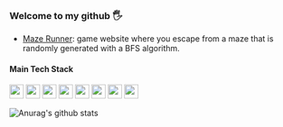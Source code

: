 ### Welcome to my github 🖐

- [Maze Runner](https://gifted-tereshkova-28d1b9.netlify.app/): game website where you escape from a maze that is randomly generated with a BFS algorithm.

#### Main Tech Stack

<code><img height="25" width="25" src="https://user-images.githubusercontent.com/73531614/126742895-a8713a78-5fde-4757-93e1-66df698dad7b.png"></code>
<code><img height="25" width="25" src="https://user-images.githubusercontent.com/73531614/126742927-774f250f-dfcd-4238-8182-9131e9877e85.png"></code>
<code><img height="25" width="25" src="https://user-images.githubusercontent.com/73531614/126743735-679ee238-bcfa-4206-a9f2-bbeda5f7ca21.PNG"></code>
<code><img height="25" width="25" src="https://user-images.githubusercontent.com/73531614/126742925-9b58a188-8e15-4bc0-a7fc-7661845676e0.png"></code>
<code><img height="25" width="25" src="https://user-images.githubusercontent.com/73531614/126742562-656f79de-0579-4bff-9061-b5420e22006d.png"></code>
<code><img height="25" width="25" src="https://user-images.githubusercontent.com/73531614/126742588-1ec2694a-d146-4a78-84d6-28b7d572ddb0.png"></code>
<code><img height="25" width="25" src="https://user-images.githubusercontent.com/73531614/126742894-290c1e63-66b1-4f17-b006-6e76cb20fccf.png"></code>
<code><img height="25" width="25" src="https://user-images.githubusercontent.com/73531614/126747896-e7ad619e-ac94-4d09-97a7-94b492ecb2e6.png"></code>

![Anurag's github stats](https://github-readme-stats.vercel.app/api?username=bugoverdose&count_private=true&show_icons=true)
